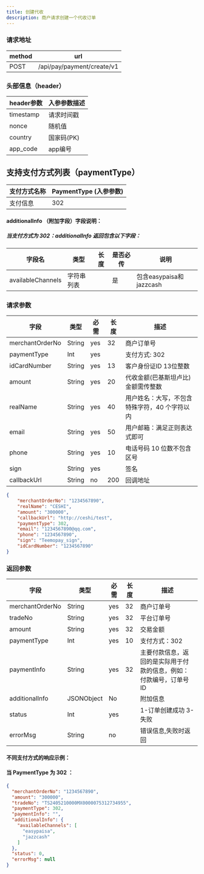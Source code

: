 ```yaml
---
title: 创建代收
description: 商户请求创建一个代收订单
---
```


### 请求地址

| method | url                        |
| ------ | -------------------------- |
| POST   | /api/pay/payment/create/v1 |

### 头部信息（header）

| header参数                  | 入参参数描述  |
|---------------------------|---------|
| timestamp                 | 请求时间戳   |
| nonce                     | 随机值     |
| country                   | 国家码(PK) |
| app_code                  | app编号   |

## 支持支付方式列表（paymentType）

| 支付方式名称 | PaymentType (入参参数) |
| ------------ | ---------------------- |
| 支付信息     | 302                    |


#### additionalInfo （附加字段）字段说明：

##### 当支付方式为 302：additionalInfo 返回包含以下字段：

| 字段名            | 类型       | 长度 | 是否必传 | 说明                    |
| ----------------- | ---------- | ---- | -------- | ----------------------- |
| availableChannels | 字符串列表 |      | 是       | 包含easypaisa和jazzcash |

##### 

### 请求参数

| 字段            | 类型   | 必需  | 长度  | 描述                       |
| --------------- | ------ |-----|-----|--------------------------|
| merchantOrderNo | String | yes | 32  | 商户订单号                    |
| paymentType     | Int    | yes |     | 支付方式: 302                |
| idCardNumber    | String    | yes | 13  | 客户身份证ID 13位整数            |
| amount          | String | yes | 20  | 代收金额(巴基斯坦卢比) 金额需传整数      |
| realName        | String | yes | 40  | 用户姓名：大写，不包含特殊字符，40 个字符以内 |
| email           | String | yes | 50  | 用户邮箱：满足正则表达式即可           |
| phone           | String | yes | 10  | 电话号码 10 位数不包含区号          |
| sign            | String | yes |     | 签名                       |
| callbackUrl     | String | no  | 200 | 回调地址                     |

```json title="请求示例"
{
    "merchantOrderNo": "1234567890",
    "realName": "CESHI",
    "amount": "300000",
    "callbackUrl": "http://ceshi/test",
    "paymentType": 302,
    "email": "1234567890@qq.com",
    "phone": "1234567890",
    "sign": "Teemopay_sign",
    "idCardNumber": "1234567890"
}
```

### 返回参数

| 字段            | 类型       | 必需 | 长度 | 描述                                                         |
| --------------- | ---------- | ---- | ---- | ------------------------------------------------------------ |
| merchantOrderNo | String     | yes  | 32   | 商户订单号                                                   |
| tradeNo         | String     | yes  | 32   | 平台订单号                                                   |
| amount          | String     | yes  | 32   | 交易金额                                                     |
| paymentType     | Int        | yes  | 10   | 支付方式：302                                                |
| paymentInfo     | String     | yes  | 32   | 主要付款信息，返回的是实际用于付款的信息，例如：付款编号，订单号ID |
| additionalInfo  | JSONObject | No   |      | 附加信息                                                     |
| status          | Int        | yes |    | 1-订单创建成功  3-失败               |
| errorMsg        | String     | no  |    | 错误信息,失败时返回                   |
#### 不同支付方式的响应示例：

#### 当 PaymentType 为 302 ：

```json
{
  "merchantOrderNo": "1234567890",
  "amount": "300000",
  "tradeNo": "TS2405210000MX0000075312734955",
  "paymentType": 302,
  "paymentInfo": "",
  "additionalInfo": {
    "availableChannels": [
      "easypaisa",
      "jazzcash"
    ]
  },
  "status": 0,
  "errorMsg": null
}
```

